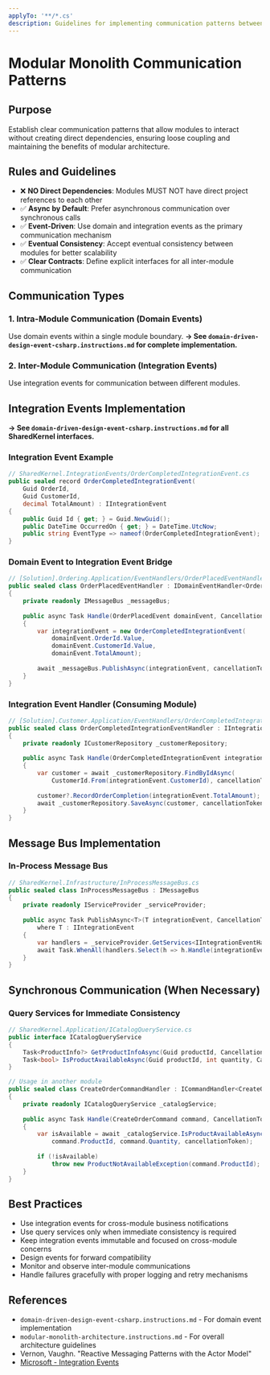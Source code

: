 ```yaml
---
applyTo: '**/*.cs'
description: Guidelines for implementing communication patterns between modules in a modular monolith architecture, including domain events, integration events, and message bus patterns.
---
```


# Modular Monolith Communication Patterns

## Purpose
Establish clear communication patterns that allow modules to interact without creating direct dependencies, ensuring loose coupling and maintaining the benefits of modular architecture.

## Rules and Guidelines
- ❌ **NO Direct Dependencies**: Modules MUST NOT have direct project references to each other
- ✅ **Async by Default**: Prefer asynchronous communication over synchronous calls
- ✅ **Event-Driven**: Use domain and integration events as the primary communication mechanism
- ✅ **Eventual Consistency**: Accept eventual consistency between modules for better scalability
- ✅ **Clear Contracts**: Define explicit interfaces for all inter-module communication

## Communication Types

### 1. Intra-Module Communication (Domain Events)
Use domain events within a single module boundary.
**→ See `domain-driven-design-event-csharp.instructions.md` for complete implementation.**

### 2. Inter-Module Communication (Integration Events)
Use integration events for communication between different modules.

## Integration Events Implementation

**→ See `domain-driven-design-event-csharp.instructions.md` for all SharedKernel interfaces.**

### Integration Event Example
```csharp
// SharedKernel.IntegrationEvents/OrderCompletedIntegrationEvent.cs
public sealed record OrderCompletedIntegrationEvent(
    Guid OrderId,
    Guid CustomerId,
    decimal TotalAmount) : IIntegrationEvent
{
    public Guid Id { get; } = Guid.NewGuid();
    public DateTime OccurredOn { get; } = DateTime.UtcNow;
    public string EventType => nameof(OrderCompletedIntegrationEvent);
}
```

### Domain Event to Integration Event Bridge
```csharp
// [Solution].Ordering.Application/EventHandlers/OrderPlacedEventHandler.cs
public sealed class OrderPlacedEventHandler : IDomainEventHandler<OrderPlacedEvent>
{
    private readonly IMessageBus _messageBus;
    
    public async Task Handle(OrderPlacedEvent domainEvent, CancellationToken cancellationToken)
    {
        var integrationEvent = new OrderCompletedIntegrationEvent(
            domainEvent.OrderId.Value,
            domainEvent.CustomerId.Value,
            domainEvent.TotalAmount);
            
        await _messageBus.PublishAsync(integrationEvent, cancellationToken);
    }
}
```

### Integration Event Handler (Consuming Module)
```csharp
// [Solution].Customer.Application/EventHandlers/OrderCompletedIntegrationEventHandler.cs
public sealed class OrderCompletedIntegrationEventHandler : IIntegrationEventHandler<OrderCompletedIntegrationEvent>
{
    private readonly ICustomerRepository _customerRepository;
    
    public async Task Handle(OrderCompletedIntegrationEvent integrationEvent, CancellationToken cancellationToken)
    {
        var customer = await _customerRepository.FindByIdAsync(
            CustomerId.From(integrationEvent.CustomerId), cancellationToken);
            
        customer?.RecordOrderCompletion(integrationEvent.TotalAmount);
        await _customerRepository.SaveAsync(customer, cancellationToken);
    }
}
```

## Message Bus Implementation

### In-Process Message Bus
```csharp
// SharedKernel.Infrastructure/InProcessMessageBus.cs
public sealed class InProcessMessageBus : IMessageBus
{
    private readonly IServiceProvider _serviceProvider;
    
    public async Task PublishAsync<T>(T integrationEvent, CancellationToken cancellationToken = default) 
        where T : IIntegrationEvent
    {
        var handlers = _serviceProvider.GetServices<IIntegrationEventHandler<T>>();
        await Task.WhenAll(handlers.Select(h => h.Handle(integrationEvent, cancellationToken)));
    }
}
```

## Synchronous Communication (When Necessary)

### Query Services for Immediate Consistency
```csharp
// SharedKernel.Application/ICatalogQueryService.cs
public interface ICatalogQueryService
{
    Task<ProductInfo?> GetProductInfoAsync(Guid productId, CancellationToken cancellationToken = default);
    Task<bool> IsProductAvailableAsync(Guid productId, int quantity, CancellationToken cancellationToken = default);
}

// Usage in another module
public sealed class CreateOrderCommandHandler : ICommandHandler<CreateOrderCommand>
{
    private readonly ICatalogQueryService _catalogService;
    
    public async Task Handle(CreateOrderCommand command, CancellationToken cancellationToken)
    {
        var isAvailable = await _catalogService.IsProductAvailableAsync(
            command.ProductId, command.Quantity, cancellationToken);
            
        if (!isAvailable)
            throw new ProductNotAvailableException(command.ProductId);
    }
}
```

## Best Practices
- Use integration events for cross-module business notifications
- Use query services only when immediate consistency is required
- Keep integration events immutable and focused on cross-module concerns
- Design events for forward compatibility
- Monitor and observe inter-module communications
- Handle failures gracefully with proper logging and retry mechanisms

## References
- `domain-driven-design-event-csharp.instructions.md` - For domain event implementation
- `modular-monolith-architecture.instructions.md` - For overall architecture guidelines
- Vernon, Vaughn. "Reactive Messaging Patterns with the Actor Model"
- [Microsoft - Integration Events](https://docs.microsoft.com/en-us/dotnet/architecture/microservices/multi-container-microservice-net-applications/integration-event-based-microservice-communications)

